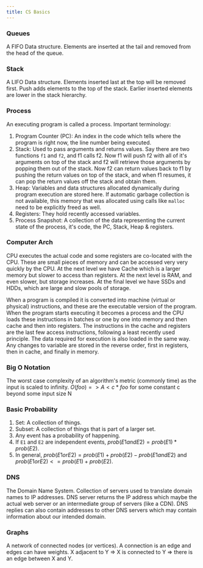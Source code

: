 ```yaml
---
title: CS Basics
---
```


### Queues
A FIFO Data structure. Elements are inserted at the tail and removed from the head of the queue. 
### Stack
A LIFO Data structure. Elements inserted last at the top will be removed first. Push adds elements to the top of the stack. Earlier inserted elements are lower in the stack hierarchy.
### Process
An executing program is called a process. Important terminology:
1. Program Counter (PC): An index in the code which tells where the program is right now, the line number being executed.
2. Stack: Used to pass arguments and returns values. Say there are two functions `f1` and `f2`, and f1 calls f2. Now f1 will push f2 with all of it's arguments on top of the stack and f2 will retrieve those arguments by popping them out of the stack. Now f2 can return values back to f1 by pushing the return values on top of the stack, and when f1 resumes, it can pop the return values off the stack and obtain them.
3. Heap: Variables and data structures allocated dynamically during program execution are stored here. If automatic garbage collection is not available, this memory that was allocated using calls like `malloc` need to be explicitly freed as well. 
4. Registers: They hold recently accessed variables.
5. Process Snapshot: A collection of the data representing the current state of the process, it's code, the PC, Stack, Heap & registers.

### Computer Arch
CPU executes the actual code and some registers are co-located with the CPU. These are small pieces of memory and can be accessed very very quickly by the CPU. At the next level we have Cache which is a larger memory but slower to access than registers. At the next level is RAM, and even slower, but storage increases. At the final level we have SSDs and HDDs, which are large and slow pools of storage.

When a program is compiled it is converted into machine (virtual or physical) instructions, and these are the executable version of the program. When the program starts executing it becomes a process and the CPU loads these instructions in batches or one by one into memory and then cache and then into registers. The instructions in the cache and registers are the last few access instructions, following a least recently used principle. The data required for execution is also loaded in the same way. Any changes to variable are stored in the reverse order, first in registers, then in cache, and finally in memory. 
### Big O Notation
The worst case complexity of an algorithm's metric (commonly time) as the input is scaled to infinity. 
$O(foo) => A < c*foo$ for some constant c beyond some input size N
### Basic Probability
1. Set: A collection of things.
2. Subset: A collection of things that is part of a larger set.
3. Any event has a probability of happening.
4. If `E1` and `E2` are independent events, $prob(E1 and E2) = prob(E1)*prob(E2)$.
5. In general, $prob(E1 or E2) = prob(E1) + prob(E2) - prob(E1 and E2)$ and $prob(E1 or E2) <= prob(E1) + prob(E2)$.

### DNS
The Domain Name System. Collection of servers used to translate domain names to IP addresses. DNS server returns the IP address which maybe the actual web server or an intermediate group of servers (like a CDN). DNS replies can also contain addresses to other DNS servers which may contain information about our intended domain.
### Graphs
A network of connected nodes (or vertices). A connection is an edge and edges can have weights. X adjacent to Y => X is connected to Y => there is an edge between X and Y. 